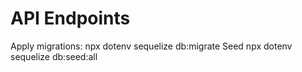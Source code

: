 # API Endpoints
Apply migrations:
npx dotenv sequelize db:migrate
Seed
npx dotenv sequelize db:seed:all
